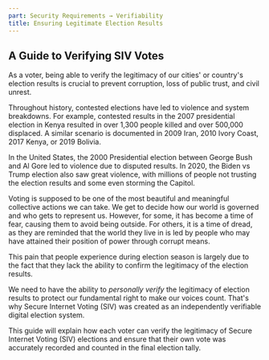 ```yaml
---
part: Security Requirements → Verifiability
title: Ensuring Legitimate Election Results
---
```


## A Guide to Verifying SIV Votes

As a voter, being able to verify the legitimacy of our cities' or country's election results is crucial to prevent corruption, loss of public trust, and civil unrest.

Throughout history, contested elections have led to violence and system breakdowns. For example, contested results in the 2007 presidential election in Kenya resulted in over 1,300 people killed and over 500,000 displaced. A similar scenario is documented in 2009 Iran, 2010 Ivory Coast, 2017 Kenya, or 2019 Bolivia.

In the United States, the 2000 Presidential election between George Bush and Al Gore led to violence due to disputed results. In 2020, the Biden vs Trump election also saw great violence, with millions of people not trusting the election results and some even storming the Capitol.

Voting is supposed to be one of the most beautiful and meaningful collective actions we can take. We get to decide how our world is governed and who gets to represent us. However, for some, it has become a time of fear, causing them to avoid being outside. For others, it is a time of dread, as they are reminded that the world they live in is led by people who may have attained their position of power through corrupt means.

This pain that people experience during election season is largely due to the fact that they lack the ability to confirm the legitimacy of the election results.

We need to have the ability to _personally verify_ the legitimacy of election results to protect our fundamental right to make our voices count. That's why Secure Internet Voting (SIV) was created as an independently verifiable digital election system.

This guide will explain how each voter can verify the legitimacy of Secure Internet Voting (SIV) elections and ensure that their own vote was accurately recorded and counted in the final election tally.

